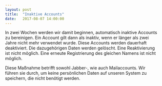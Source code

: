 ```yaml
---
layout: post
title:  "Inaktive Accounts"
date:   2017-08-07 14:00:00
---
```


In zwei Wochen werden wir damit beginnen, automatisch inaktive Accounts zu bereinigen.
Ein Account gilt dann als inaktiv, wenn er länger als zwei Jahre nicht mehr verwendet wurde.
Diese Accounts werden dauerhaft deaktiviert. Die dazugehörigen Daten werden gelöscht. Eine Reaktivierung ist nicht möglich.
Eine erneute Registrierung des gleichen Namens ist nicht möglich.

Diese Maßnahme betrifft sowohl Jabber-, wie auch Mailaccounts.
Wir führen sie durch, um keine persönlichen Daten auf unseren System zu speichern, die nicht benötigt werden.

